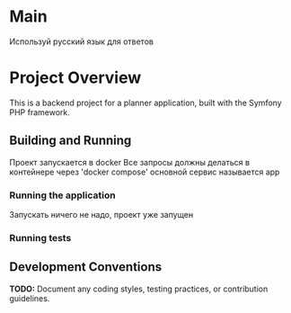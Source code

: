 # Main

Используй русский язык для ответов

# Project Overview

This is a backend project for a planner application, built with the Symfony PHP framework.

## Building and Running

Проект запускается в docker
Все запросы должны делаться в контейнере через 'docker compose'
основной сервис называется app

### Running the application

Запускать ничего не надо, проект уже запущен

### Running tests

## Development Conventions

**TODO:** Document any coding styles, testing practices, or contribution guidelines.

